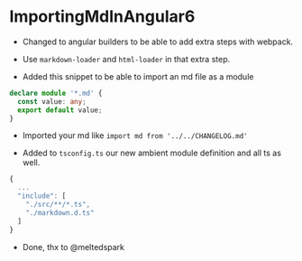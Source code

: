 # ImportingMdInAngular6

- Changed to angular builders to be able to add extra steps with webpack.

- Use `markdown-loader` and `html-loader` in that extra step. 

- Added this snippet to be able to import an md file as a module
```typescript 
declare module '*.md' {
  const value: any;
  export default value;
}
```

- Imported your md like `import md from '../../CHANGELOG.md'`

- Added to `tsconfig.ts` our new ambient module definition and all ts as well.
```typescript
{
  ...
  "include": [
    "./src/**/*.ts",
    "./markdown.d.ts"
  ]
}
```

- Done, thx to @meltedspark

